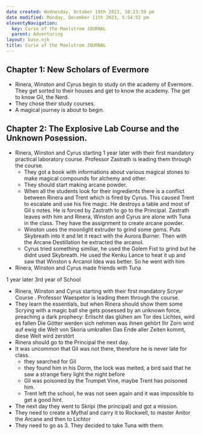```yaml
---
date created: Wednesday, October 18th 2023, 10:23:59 pm
date modified: Monday, December 11th 2023, 5:54:51 pm
eleventyNavigation:
  key: Curse of the Maelstrom JOURNAL
  parent: Adventuring
layout: base.njk
title: Curse of the Maelstrom JOURNAL
---
```


## Chapter 1: New Scholars of Evermore
- Rinera, Winston and Cyrus begin to study on the academy of Evermore. They get sorted to their houses and get to know the academy. The get to know Gil, the Nerd. 
- They chose their study courses. 
- A magical journey is about to begin. 

## Chapter 2: The Explosive Lab Course and the Unknown Posession.
- Rinera, Winston and Cyrus starting 1 year later with their first mandatory practical laboratory course. Professor Zastrath is leading them through the course. 
	- They got a book with informations about various magical stones to make magical compounds for alchemy and other.
	- They should start making arcane powder.
	- When all the students look for their ingredients there is a conflict between Rinera and Trent which is fired by Cyrus. This caused Trent to escalate and use his fire magic. He destroys a table and most of Gil s notes. He is forced by Zastrath to go to the Principal. Zastrath leaves with him and Rinera, Winston and Cyrus are alone with Tuna in the class. They have the assignment to create arcane powder. 
	- Winston uses the moonlight extruder to grind some gems. Puts Skybreath into it and let it react with the Aurora Burner. Then with the Arcane Destillation he extracted the arcanol.
	- Cyrus tried something similiar, he used the Golem Fist to grind but he didnt used Skybreath. He used the Kenku Lance to heat it up and saw that Winston s Arcanol Idea was better. So he went with him
- Rinera, Winston and Cyrus made friends with Tuna 

1 year later  3rd year of School

- Rinera, Winston and Cyrus starting with their first mandatory Scryer Course . Professor Waespetor is leading them through the course. 
- They learn the essentials, but when Rinera should show them some Scrying with a magic ball she gets posessed by an unknown force, preaching a dark prophecy:
Erlischt das glühen am Tor des Lichtes, wird es fallen
Die Götter werden sich nehmen was ihnen gehört
Ihr Zorn wird auf ewig die Welt von Skoria umkrallen
Das Ende aller Zeiten kommt, diese Welt wird zerstört
- Rinera should go to the Principal the next day.
- It was uncommon that Gil was not there, therefore he is never late for class.
	- they searched for Gil 
	- they found him in his Dorm, the lock was melted, a bird said that he saw a strange fiery light the night before
	- Gil was poisoned by the Trumpet Vine, maybe Trent has poisoned him.
	- Trent left the school, he was not seen again and it was impossible to get a good hint.
- The next day they went to Skripi (the principal) and got a mission.
- They need to create a Mythal and carry it to Rockwell, to master Anitor the Arcane and then to Lichtor
- They need to go as 3. They decided to take Tuna with them.